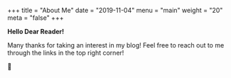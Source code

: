+++
title = "About Me"
date = "2019-11-04"
menu = "main"
weight = "20"
meta = "false"
+++

**Hello Dear Reader!**

Many thanks for taking an interest in my blog! Feel free to reach out to me through the links in the top right corner!

:wave:
